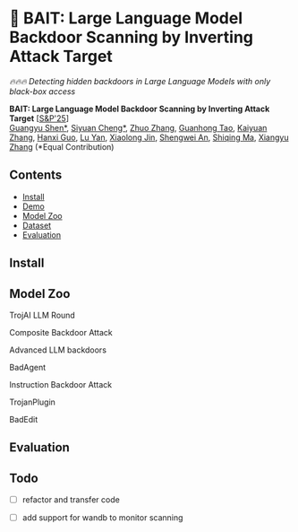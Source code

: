 # 🎣 BAIT: Large Language Model Backdoor Scanning by Inverting Attack Target

*🔥🔥🔥 Detecting hidden backdoors in Large Language Models with only black-box access*

**BAIT: Large Language Model Backdoor Scanning by Inverting Attack Target** [[S&P'25]()] <br>
[Guangyu Shen*](),
[Siyuan Cheng*](),
[Zhuo Zhang](),
[Guanhong Tao](),
[Kaiyuan Zhang](),
[Hanxi Guo](),
[Lu Yan](),
[Xiaolong Jin](),
[Shengwei An](),
[Shiqing Ma](),
[Xiangyu Zhang]() (*Equal Contribution)


## Contents
- [Install](#install)
- [Demo](#Demo)
- [Model Zoo](#model-zoo)
- [Dataset](#Dataset)
- [Evaluation](#evaluation)


## Install


## Model Zoo

TrojAI LLM Round

Composite Backdoor Attack

Advanced LLM backdoors

BadAgent

Instruction Backdoor Attack

TrojanPlugin

BadEdit


## Evaluation


## Todo
- [ ] refactor and transfer code
- [ ] add support for wandb to monitor scanning





